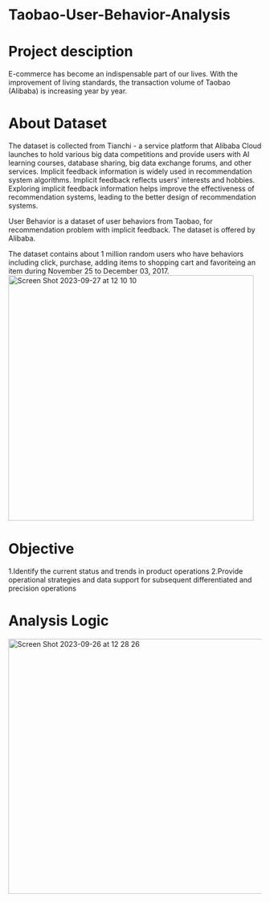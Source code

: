 # Taobao-User-Behavior-Analysis
# Project desciption
E-commerce has become an indispensable part of our lives. With the improvement of living standards, the transaction volume of Taobao (Alibaba) is increasing year by year. 
# About Dataset
The dataset is collected from Tianchi - a service platform that Alibaba Cloud launches to hold various big data competitions and provide users with AI learning courses, database sharing, big data exchange forums, and other services. Implicit feedback information is widely used in recommendation system algorithms. Implicit feedback reflects users' interests and hobbies. Exploring implicit feedback information helps improve the effectiveness of recommendation systems, leading to the better design of recommendation systems.

User Behavior is a dataset of user behaviors from Taobao, for recommendation problem with implicit feedback. The dataset is offered by Alibaba.

The dataset contains about 1 million random users who have behaviors including click, purchase, adding items to shopping cart and favoriteing an item during November 25 to December 03, 2017.
<img width="488" alt="Screen Shot 2023-09-27 at 12 10 10" src="https://github.com/Meng075/Taobao-User-Behavior-Analysis/assets/144737570/fe4d8b36-8de4-4a65-8afa-7bfcbaa83294">

# Objective
1.Identify the current status and trends in product operations
2.Provide operational strategies and data support for subsequent differentiated and precision operations

# Analysis Logic
<img width="507" alt="Screen Shot 2023-09-26 at 12 28 26" src="https://github.com/Meng075/Taobao-User-Behavior-Analysis/assets/144737570/e56374ef-2484-4214-a5a7-1e25e11f5f55">
